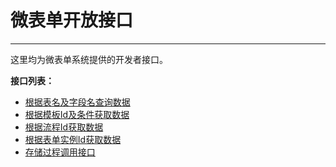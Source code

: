 # 微表单开放接口
***
这里均为微表单系统提供的开发者接口。



**接口列表：**

* [根据表名及字段名查询数据][根据表名及字段名查询数据]
* [根据模板Id及条件获取数据][根据模板Id及条件获取数据]
* [根据流程Id获取数据][根据流程Id获取数据]
* [根据表单实例Id获取数据][根据表单实例Id获取数据]
* [存储过程调用接口][存储过程调用接口]


[根据表名及字段名查询数据]:QueryTableExternal.html
[根据模板Id及条件获取数据]:QueryTableTreeByTemplateId.html
[根据流程Id获取数据]:QueryTableTreeByWorkFlowId.html
[根据表单实例Id获取数据]:QueryTableTreeByFormInstanceId.html
[存储过程调用接口]:存储过程调用接口.html